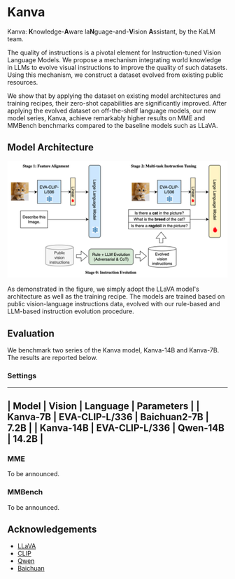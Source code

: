 # Kanva

Kanva: **K**nowledge-**A**ware la**N**guage-and-**V**ision **A**ssistant, by the KaLM team.

The quality of instructions is a pivotal element for Instruction-tuned Vision Language Models. We propose a mechanism integrating world knowledge in LLMs to evolve visual instructions to improve the quality of such datasets. Using this mechanism, we construct a dataset evolved from existing public resources.

We show that by applying the dataset on existing model architectures and training recipes, their zero-shot capabilities are significantly improved. After applying the evolved dataset on off-the-shelf language models, our new model series, Kanva, achieve remarkably higher results on MME and MMBench benchmarks compared to the baseline models such as LLaVA.


## Model Architecture

![framework-evol.png](assets/framework-evol.png)

As demonstrated in the figure, we simply adopt the LLaVA model's architecture as well as the training recipe. The models are trained based on public vision-language instructions data, evolved with our rule-based and LLM-based instruction evolution procedure.

## Evaluation

We benchmark two series of the Kanva model, Kanva-14B and Kanva-7B. The results are reported below.

### Settings

-------------------------------------------------------------------------------
|  **Model**     |  **Vision**        | **Language**     | **Parameters** |
| Kanva-7B   | EVA-CLIP-L/336 | Baichuan2-7B |  7.2B      |
| Kanva-14B  | EVA-CLIP-L/336 | Qwen-14B     |  14.2B      |
-------------------------------------------------------------

### MME

To be announced.

### MMBench

To be announced.

## Acknowledgements

- [LLaVA](https://github.com/haotian-liu/LLaVA)
- [CLIP](https://github.com/openai/CLIP)
- [Qwen](https://github.com/QwenLM/Qwen)
- [Baichuan](https://github.com/baichuan-inc/Baichuan-7B)
